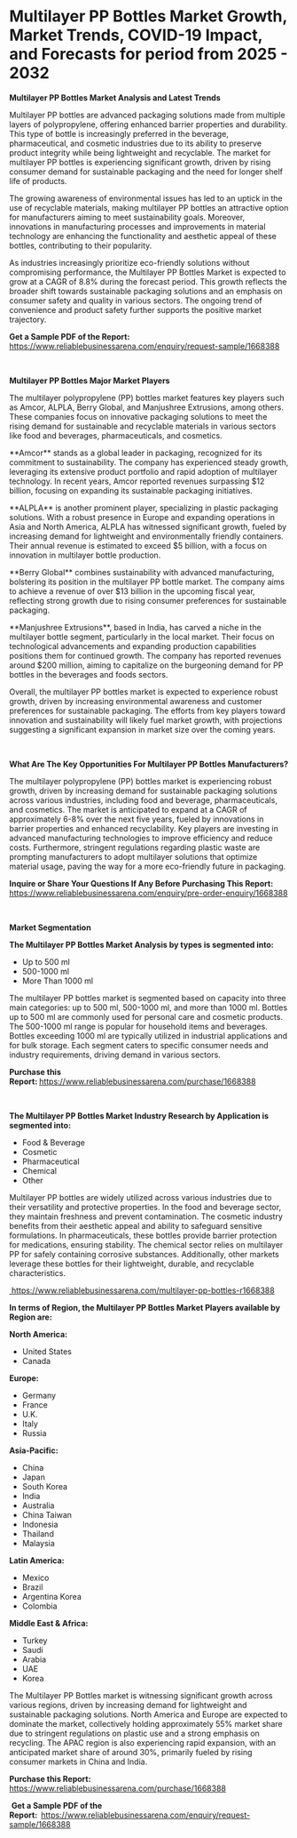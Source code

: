 <p><h1>Multilayer PP Bottles Market Growth, Market Trends, COVID-19 Impact, and Forecasts for period from 2025 - 2032</h1></p><p><strong>Multilayer PP Bottles Market Analysis and Latest Trends</strong></p>
<p><p>Multilayer PP bottles are advanced packaging solutions made from multiple layers of polypropylene, offering enhanced barrier properties and durability. This type of bottle is increasingly preferred in the beverage, pharmaceutical, and cosmetic industries due to its ability to preserve product integrity while being lightweight and recyclable. The market for multilayer PP bottles is experiencing significant growth, driven by rising consumer demand for sustainable packaging and the need for longer shelf life of products. </p><p>The growing awareness of environmental issues has led to an uptick in the use of recyclable materials, making multilayer PP bottles an attractive option for manufacturers aiming to meet sustainability goals. Moreover, innovations in manufacturing processes and improvements in material technology are enhancing the functionality and aesthetic appeal of these bottles, contributing to their popularity. </p><p>As industries increasingly prioritize eco-friendly solutions without compromising performance, the Multilayer PP Bottles Market is expected to grow at a CAGR of 8.8% during the forecast period. This growth reflects the broader shift towards sustainable packaging solutions and an emphasis on consumer safety and quality in various sectors. The ongoing trend of convenience and product safety further supports the positive market trajectory.</p></p>
<p><strong>Get a Sample PDF of the Report:&nbsp;</strong> <a href="https://www.reliablebusinessarena.com/enquiry/request-sample/1668388?utm_campaign=2188&utm_medium=2&utm_source=Github&utm_content=ia&utm_term=19042025&utm_id=multilayer-pp-bottles">https://www.reliablebusinessarena.com/enquiry/request-sample/1668388</a></p>
<p>&nbsp;</p>
<p><strong>Multilayer PP Bottles Major Market Players</strong></p>
<p><p>The multilayer polypropylene (PP) bottles market features key players such as Amcor, ALPLA, Berry Global, and Manjushree Extrusions, among others. These companies focus on innovative packaging solutions to meet the rising demand for sustainable and recyclable materials in various sectors like food and beverages, pharmaceuticals, and cosmetics.</p><p>**Amcor** stands as a global leader in packaging, recognized for its commitment to sustainability. The company has experienced steady growth, leveraging its extensive product portfolio and rapid adoption of multilayer technology. In recent years, Amcor reported revenues surpassing $12 billion, focusing on expanding its sustainable packaging initiatives.</p><p>**ALPLA** is another prominent player, specializing in plastic packaging solutions. With a robust presence in Europe and expanding operations in Asia and North America, ALPLA has witnessed significant growth, fueled by increasing demand for lightweight and environmentally friendly containers. Their annual revenue is estimated to exceed $5 billion, with a focus on innovation in multilayer bottle production.</p><p>**Berry Global** combines sustainability with advanced manufacturing, bolstering its position in the multilayer PP bottle market. The company aims to achieve a revenue of over $13 billion in the upcoming fiscal year, reflecting strong growth due to rising consumer preferences for sustainable packaging.</p><p>**Manjushree Extrusions**, based in India, has carved a niche in the multilayer bottle segment, particularly in the local market. Their focus on technological advancements and expanding production capabilities positions them for continued growth. The company has reported revenues around $200 million, aiming to capitalize on the burgeoning demand for PP bottles in the beverages and foods sectors.</p><p>Overall, the multilayer PP bottles market is expected to experience robust growth, driven by increasing environmental awareness and customer preferences for sustainable packaging. The efforts from key players toward innovation and sustainability will likely fuel market growth, with projections suggesting a significant expansion in market size over the coming years.</p></p>
<p>&nbsp;</p>
<p><strong>What Are The Key Opportunities For Multilayer PP Bottles Manufacturers?</strong></p>
<p><p>The multilayer polypropylene (PP) bottles market is experiencing robust growth, driven by increasing demand for sustainable packaging solutions across various industries, including food and beverage, pharmaceuticals, and cosmetics. The market is anticipated to expand at a CAGR of approximately 6-8% over the next five years, fueled by innovations in barrier properties and enhanced recyclability. Key players are investing in advanced manufacturing technologies to improve efficiency and reduce costs. Furthermore, stringent regulations regarding plastic waste are prompting manufacturers to adopt multilayer solutions that optimize material usage, paving the way for a more eco-friendly future in packaging.</p></p>
<p><strong>Inquire or Share Your Questions If Any Before Purchasing This Report:</strong> <a href="https://www.reliablebusinessarena.com/enquiry/pre-order-enquiry/1668388?utm_campaign=2188&utm_medium=2&utm_source=Github&utm_content=ia&utm_term=19042025&utm_id=multilayer-pp-bottles">https://www.reliablebusinessarena.com/enquiry/pre-order-enquiry/1668388</a></p>
<p>&nbsp;</p>
<p><strong>Market Segmentation</strong></p>
<p><strong>The Multilayer PP Bottles Market Analysis by types is segmented into:</strong></p>
<p><ul><li>Up to 500 ml</li><li>500-1000 ml</li><li>More Than 1000 ml</li></ul></p>
<p><p>The multilayer PP bottles market is segmented based on capacity into three main categories: up to 500 ml, 500-1000 ml, and more than 1000 ml. Bottles up to 500 ml are commonly used for personal care and cosmetic products. The 500-1000 ml range is popular for household items and beverages. Bottles exceeding 1000 ml are typically utilized in industrial applications and for bulk storage. Each segment caters to specific consumer needs and industry requirements, driving demand in various sectors.</p></p>
<p><strong>Purchase this Report:&nbsp;</strong><a href="https://www.reliablebusinessarena.com/purchase/1668388?utm_campaign=2188&utm_medium=2&utm_source=Github&utm_content=ia&utm_term=19042025&utm_id=multilayer-pp-bottles">https://www.reliablebusinessarena.com/purchase/1668388</a></p>
<p>&nbsp;</p>
<p><strong>The Multilayer PP Bottles Market Industry Research by Application is segmented into:</strong></p>
<p><ul><li>Food & Beverage</li><li>Cosmetic</li><li>Pharmaceutical</li><li>Chemical</li><li>Other</li></ul></p>
<p><p>Multilayer PP bottles are widely utilized across various industries due to their versatility and protective properties. In the food and beverage sector, they maintain freshness and prevent contamination. The cosmetic industry benefits from their aesthetic appeal and ability to safeguard sensitive formulations. In pharmaceuticals, these bottles provide barrier protection for medications, ensuring stability. The chemical sector relies on multilayer PP for safely containing corrosive substances. Additionally, other markets leverage these bottles for their lightweight, durable, and recyclable characteristics.</p></p>
<p><a href="https://www.reliablebusinessarena.com/multilayer-pp-bottles-r1668388?utm_campaign=2188&utm_medium=2&utm_source=Github&utm_content=ia&utm_term=19042025&utm_id=multilayer-pp-bottles">&nbsp;https://www.reliablebusinessarena.com/multilayer-pp-bottles-r1668388</a></p>
<p><strong>In terms of Region, the Multilayer PP Bottles Market Players available by Region are:</strong></p>
<p>
    <p> <strong> North America: </strong>
        <ul>
            <li>United States</li>
            <li>Canada</li>
        </ul>
        </p> 
    <p> <strong> Europe: </strong>
        <ul>
            <li>Germany</li>
            <li>France</li>
            <li>U.K.</li>
            <li>Italy</li>
            <li>Russia</li>
        </ul>
        </p> 
    <p> <strong> Asia-Pacific: </strong>
        <ul>
            <li>China</li>
            <li>Japan</li>
            <li>South Korea</li>
            <li>India</li>
            <li>Australia</li>
            <li>China Taiwan</li>
            <li>Indonesia</li>
            <li>Thailand</li>
            <li>Malaysia</li>
        </ul>
        </p> 
    <p> <strong> Latin America: </strong>
        <ul>
            <li>Mexico</li>
            <li>Brazil</li>
            <li>Argentina Korea</li>
            <li>Colombia</li>
        </ul>
        </p> 
    <p> <strong> Middle East & Africa: </strong>
        <ul>
            <li>Turkey</li>
            <li>Saudi</li>
            <li>Arabia</li>
            <li>UAE</li>
            <li>Korea</li>
        </ul>
    </p>
    </p>
<p><p>The Multilayer PP Bottles market is witnessing significant growth across various regions, driven by increasing demand for lightweight and sustainable packaging solutions. North America and Europe are expected to dominate the market, collectively holding approximately 55% market share due to stringent regulations on plastic use and a strong emphasis on recycling. The APAC region is also experiencing rapid expansion, with an anticipated market share of around 30%, primarily fueled by rising consumer markets in China and India.</p></p>
<p><strong>Purchase this Report: </strong><a href="https://www.reliablebusinessarena.com/purchase/1668388?utm_campaign=2188&utm_medium=2&utm_source=Github&utm_content=ia&utm_term=19042025&utm_id=multilayer-pp-bottles">https://www.reliablebusinessarena.com/purchase/1668388</a></p>
<p>&nbsp;<strong>Get a Sample PDF of the Report:&nbsp;&nbsp;</strong><a href="https://www.reliablebusinessarena.com/enquiry/request-sample/1668388?utm_campaign=2188&utm_medium=2&utm_source=Github&utm_content=ia&utm_term=19042025&utm_id=multilayer-pp-bottles">https://www.reliablebusinessarena.com/enquiry/request-sample/1668388</a></p>
<p><strong></strong></p>
<p><p></p><p></p><p></p></p>